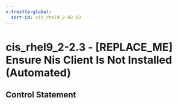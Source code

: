 ```yaml
---
x-trestle-global:
  sort-id: cis_rhel9_2-02.03
---
```


# cis_rhel9_2-2.3 - \[REPLACE_ME\] Ensure Nis Client Is Not Installed (Automated)

## Control Statement
